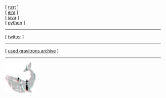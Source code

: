 
[ [rust](https://crates.io/users/shnewto) ]  
[ [elm](https://package.elm-lang.org/packages/shnewto/pgn/latest) ]  
[ [java](https://search.maven.org/artifact/com.github.shnewto/bqjson) ]  
[ [python](https://pypi.org/project/geta) ]  

---

[ [twitter](https://twitter.com/shnewto) ]  

---

[ [used gravitrons archive](https://github.com/shnewto/usedgravitrons/tree/main/issues) ]  


---

![](/img/avalogo-small.png)
